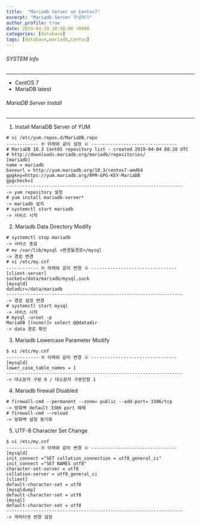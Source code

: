 ```yaml
---
title:  "Mariadb Server on Centos7"
excerpt: "Mariadb Server 구성하기"
author_profile: true
date: 2019-04-10 20:58:00 +0900
categories: [database]
tags: [database,mariadb,Centos]
---
```


###### SYSTEM Info
-------------
- CentOS 7
- MariaDB latest

###### MariaDB Server Install
-------------

1. Install MariaDB Server of YUM

```
# vi /etc/yum.repos.d/MariaDB.repo
------------ ※ 아래와 같이 설정 ※ --------------------------------
# MariaDB 10.3 CentOS repository list - created 2019-04-04 08:20 UTC
# http://downloads.mariadb.org/mariadb/repositories/
[mariadb]
name = mariadb
baseurl = http://yum.mariadb.org/10.3/centos7-amd64
gpgkey=https://yum.mariadb.org/RPM-GPG-KEY-MariaDB
gpgcheck=1
------------------------------------------------------------------
-> yum repository 설정
# yum install mariadb-server*
-> mariadb 설치
# systemctl start mariadb
-> 서비스 시작
```

2. Mariadb Data Directory Modify

```
# systemctl stop mariadb
-> 서비스 종료
# mv /var/lib/mysql <변경될경로>/mysql
-> 경로 변경
# vi /etc/my.cnf
------------ ※ 아래와 같이 변경 ※ --------------------------------
[client-server]
socket=/data/mariadb/mysql.sock
[mysqld]
datadir=/data/mariadb
------------------------------------------------------------------
-> 경로 설정 변경
# systemctl start mysql
-> 서비스 시작
# mysql -uroot -p
MariaDB [(none)]> select @@datadir
-> data 경로 확인
```

3. Mariadb Lowercase Parameter Modify

```
$ vi /etc/my.cnf
------------ ※ 아래와 같이 변경 ※ --------------------------------
[mysqld]
lower_case_table_names = 1
------------------------------------------------------------------
-> 대소문자 구분 0 / 대소문자 구분안함 1
```

4. Mariadb firewall Disabled

```
# firewall-cmd --permanent --zone= public --add-port= 3306/tcp
-> 방화벽 default 3306 port 해제
# firewall-cmd --reload
-> 방화벽 설정 동기화
```

5. UTF-8 Character Set Change

```
$ vi /etc/my.cnf
------------ ※ 아래와 같이 변경 ※ --------------------------------
[mysqld]
init_connect ="SET collation_connection = utf8_general_ci"
init_connect ="SET NAMES utf8"
character-set-server = utf8
collation-server = utf8_general_ci
[client]
default-character-set = utf8
[mysqldump]
default-character-set = utf8
[mysql]
default-character-set = utf8
------------------------------------------------------------------
-> 캐릭터셋 변경 설정
```
